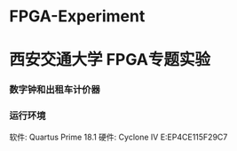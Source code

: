 # FPGA-Experiment
# 西安交通大学 FPGA专题实验
### 数字钟和出租车计价器
### 运行环境
软件: Quartus Prime 18.1
硬件: Cyclone IV E:EP4CE115F29C7